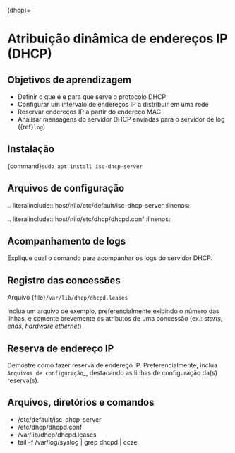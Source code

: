 (dhcp)=

Atribuição dinâmica de endereços IP (DHCP)
=============================================

Objetivos de aprendizagem
-------------------------

* Definir o que é e para que serve o protocolo DHCP
* Configurar um intervalo de endereços IP a distribuir em uma rede
* Reservar endereços IP a partir do endereço MAC
* Analisar mensagens do servidor DHCP enviadas para o servidor de log ({ref}`log`)


Instalação
------------

{command}`sudo apt install isc-dhcp-server`


Arquivos de configuração
---------------------------

.. literalinclude:: host/nilo/etc/default/isc-dhcp-server
    :linenos:

.. literalinclude:: host/nilo/etc/dhcp/dhcpd.conf
    :linenos:

Acompanhamento de logs
----------------------

Explique qual o comando para acompanhar os logs do servidor DHCP.

Registro das concessões
--------------------------

Arquivo {file}`/var/lib/dhcp/dhcpd.leases`

Inclua um arquivo de exemplo, preferencialmente exibindo o número das linhas, e comente brevemente os atributos de uma concessão (ex.: *starts*, *ends*, *hardware ethernet*)

Reserva de endereço IP
----------------------

Demostre como fazer reserva de endereço IP. Preferencialmente, inclua `Arquivos de configuração`_, destacando as linhas de configuração da(s) reserva(s).


Arquivos, diretórios e comandos
--------------------------------
* /etc/default/isc-dhcp-server
* /etc/dhcp/dhcpd.conf
* /var/lib/dhcp/dhcpd.leases
* tail -f /var/log/syslog | grep dhcpd | ccze
